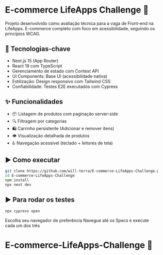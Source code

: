 # E-commerce LifeApps Challenge 🛒

Projeto desenvolvido como avaliação técnica para a vaga de Front-end na LifeApps. E-commerce completo com foco em acessibilidade, seguindo os princípios WCAG.

## 🚀 Tecnologias-chave

- Next.js 15 (App Router)
- React 19 com TypeScript
- Gerenciamento de estado com Context API
- UI Components: Base UI (acessibilidade nativa)
- Estilização: Design responsivo com Tailwind CSS
- Confiabilidade: Testes E2E executados com Cypress

## ✨ Funcionalidades

- 📦 Listagem de produtos com paginação server-side
- 🔍 Filtragem por categorias
- 🛍️ Carrinho persistente (Adicionar e remover itens)
- 👁️ Visualização detalhada de produtos
- ♿ Navegação acessível (teclado + leitores de tela)

## ▶️ Como executar

```bash
git clone https://github.com/will-terra/E-commerce-LifeApps-Challenge.git
cd E-commerce-LifeApps-Challenge
npm install
npx next dev
```

## ▶️ Para rodar os testes

```bash
npx cypress open
```

Escolha seu navegador de preferência
Navegue até os Specs e execute cada um dos três

# E-commerce-LifeApps-Challenge 🛒

